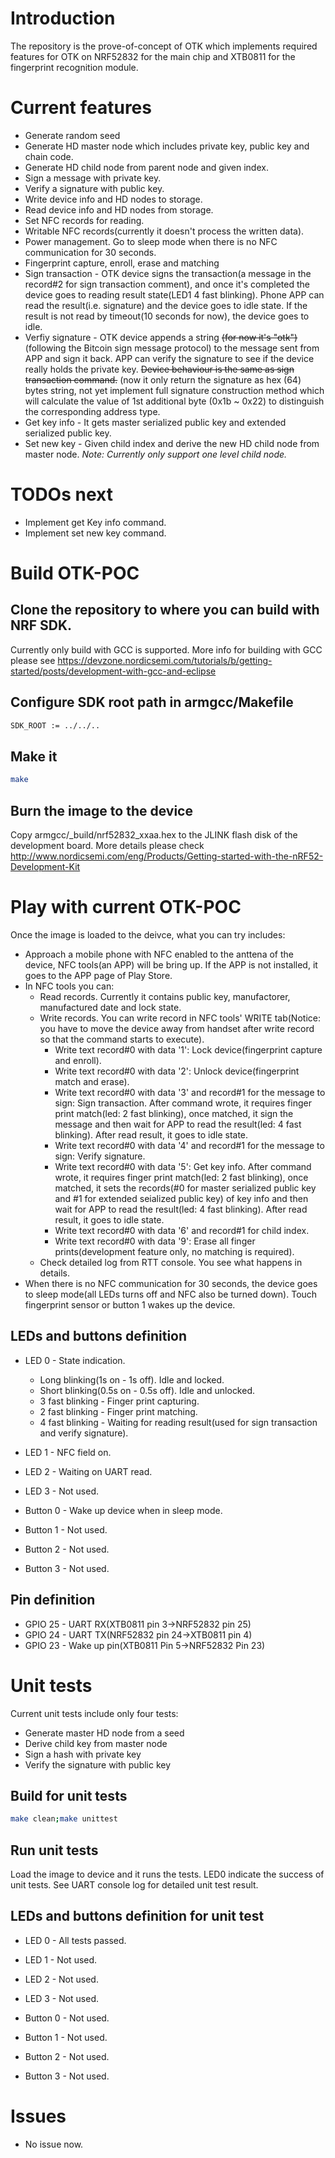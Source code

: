 # Introduction
The repository is the prove-of-concept of OTK which implements required features for OTK on NRF52832 for the main chip and XTB0811 for the fingerprint recognition module.

# Current features
* Generate random seed
* Generate HD master node which includes private key, public key and chain code.
* Generate HD child node from parent node and given index.
* Sign a message with private key.
* Verify a signature with public key.
* Write device info and HD nodes to storage.
* Read device info and HD nodes from storage.
* Set NFC records for reading.
* Writable NFC records(currently it doesn't process the written data).
* Power management. Go to sleep mode when there is no NFC communication for 30 seconds.
* Fingerprint capture, enroll, erase and matching
* Sign transaction - OTK device signs the transaction(a message in the record#2 for sign transaction comment), and once it's completed the device goes to reading result state(LED1 4 fast blinking). Phone APP can read the result(i.e. signature) and the device goes to idle state. If the result is not read by timeout(10 seconds for now), the device goes to idle.
* Verfiy signature - OTK device appends a string ~~(for now it's "otk")~~ (following the Bitcoin sign message protocol) to the message sent from APP and sign it back. APP can verify the signature to see if the device really holds the private key. ~~Device behaviour is the same as sign transaction command.~~ (now it only return the signature as hex (64) bytes string, not yet implement full signature construction method which will calculate the value of 1st additional byte (0x1b ~ 0x22) to distinguish the corresponding address type.
* Get key info - It gets master serialized public key and extended serialized public key.
* Set new key - Given child index and derive the new HD child node from master node. *Note: Currently only support one level child node.*

# TODOs next
* Implement get Key info command.
* Implement set new key command.

# Build OTK-POC
## Clone the repository to where you can build with NRF SDK.
Currently only build with GCC is supported. More info for building with GCC please see https://devzone.nordicsemi.com/tutorials/b/getting-started/posts/development-with-gcc-and-eclipse
## Configure SDK root path in armgcc/Makefile
```Bash
SDK_ROOT := ../../..
```
## Make it
```Bash
make
```
## Burn the image to the device
Copy armgcc/_build/nrf52832_xxaa.hex to the JLINK flash disk of the development board. More details please check http://www.nordicsemi.com/eng/Products/Getting-started-with-the-nRF52-Development-Kit

# Play with current OTK-POC
Once the image is loaded to the deivce, what you can try includes:
* Approach a mobile phone with NFC enabled to the anttena of the device, NFC tools(an APP) will be bring up. If the APP is not installed, it goes to the APP page of Play Store.
* In NFC tools you can:
    * Read records. Currently it contains public key, manufactorer, manufactured date and lock state.
    * Write records. You can write record in NFC tools' WRITE tab(Notice: you have to move the device away from handset after write record so that the command starts to execute).
        * Write text record#0 with data '1': Lock device(fingerprint capture and enroll).
        * Write text record#0 with data '2': Unlock device(fingerprint match and erase).
        * Write text record#0 with data '3' and record#1 for the message to sign: Sign transaction. After command wrote, it requires finger print match(led: 2 fast blinking), once matched, it sign the message and then wait for APP to read the result(led: 4 fast blinking). After read result, it goes to idle state.
        * Write text record#0 with data '4' and record#1 for the message to sign: Verify signature.
        * Write text record#0 with data '5': Get key info. After command wrote, it requires finger print match(led: 2 fast blinking), once matched, it sets the records(#0 for master serialized public key and #1 for extended seialized public key) of key info and then wait for APP to read the result(led: 4 fast blinking). After read result, it goes to idle state.
        * Write text record#0 with data '6' and record#1 for child index.
        * Write text record#0 with data '9': Erase all finger prints(development feature only, no matching is required).
    * Check detailed log from RTT console. You see what happens in details.
* When there is no NFC communication for 30 seconds, the device goes to sleep mode(all LEDs turns off and NFC also be turned down). Touch fingerprint sensor or button 1 wakes up the device.

## LEDs and buttons definition
* LED 0 - State indication.
    * Long blinking(1s on - 1s off). Idle and locked.
    * Short blinking(0.5s on - 0.5s off). Idle and unlocked.
    * 3 fast blinking - Finger print capturing.
    * 2 fast blinking - Finger print matching.
    * 4 fast blinking - Waiting for reading result(used for sign transaction and verify signature).
* LED 1 - NFC field on.
* LED 2 - Waiting on UART read.
* LED 3 - Not used.

* Button 0 - Wake up device when in sleep mode.
* Button 1 - Not used.
* Button 2 - Not used.
* Button 3 - Not used.

## Pin definition
* GPIO 25 - UART RX(XTB0811 pin 3->NRF52832 pin 25)
* GPIO 24 - UART TX(NRF52832 pin 24->XTB0811 pin 4)
* GPIO 23 - Wake up pin(XTB0811 Pin 5->NRF52832 Pin 23)

# Unit tests
Current unit tests include only four tests:
* Generate master HD node from a seed
* Derive child key from master node
* Sign a hash with private key
* Verify the signature with public key

## Build for unit tests
```Bash
make clean;make unittest
```
## Run unit tests
Load the image to device and it runs the tests. LED0 indicate the success of unit tests. See UART console log for detailed unit test result.
## LEDs and buttons definition for unit test
* LED 0 - All tests passed.
* LED 1 - Not used.
* LED 2 - Not used.
* LED 3 - Not used.

* Button 0 - Not used.
* Button 1 - Not used.
* Button 2 - Not used.
* Button 3 - Not used.

# Issues
* No issue now.
